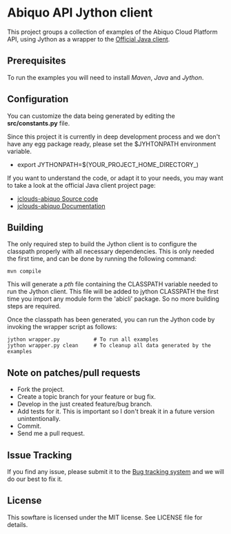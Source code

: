 Abiquo API Jython client
========================

This project groups a collection of examples of the Abiquo Cloud
Platform API, using Jython as a wrapper to the [Official Java client](https://github.com/abiquo/jclouds-abiquo).


Prerequisites
-------------

To run the examples you will need to install *Maven*, *Java* and *Jython*.


Configuration
-------------

You can customize the data being generated by editing the **src/constants.py** file.

Since this project it is currently in deep development process and we don't have any egg 
package ready, please set the $JYHTONPATH environment variable.

 * export JYTHONPATH=$(YOUR_PROJECT_HOME_DIRECTORY_)

If you want to understand the code, or adapt it to your needs, you may want to take
a look at the official Java client project page:

 * [jclouds-abiquo Source code](https://github.com/abiquo/jclouds-abiquo)
 * [jclouds-abiquo Documentation](https://github.com/abiquo/jclouds-abiquo/wiki)


Building
---------

The only required step to build the Jython client is to configure
the classpath properly with all necessary dependencies. This is only needed the
first time, and can be done by running the following command:

    mvn compile

This will generate a *pth* file containing the CLASSPATH variable needed to run the Jython
client. This file will be added to jython CLASSPATH the first time you import
any module form the 'abicli' package. So no more building steps are required.

Once the classpath has been generated, you can run the Jython code by invoking
the wrapper script as follows:

    jython wrapper.py           # To run all examples
    jython wrapper.py clean     # To cleanup all data generated by the examples


Note on patches/pull requests
-----------------------------
 
 * Fork the project.
 * Create a topic branch for your feature or bug fix.
 * Develop in the just created feature/bug branch.
 * Add tests for it. This is important so I don't break it in a future version unintentionally.
 * Commit.
 * Send me a pull request.


Issue Tracking
--------------

If you find any issue, please submit it to the [Bug tracking system](https://github.com/nacx/abijy/issues) and we
will do our best to fix it.

License
-------

This sowftare is licensed under the MIT license. See LICENSE file for details.

